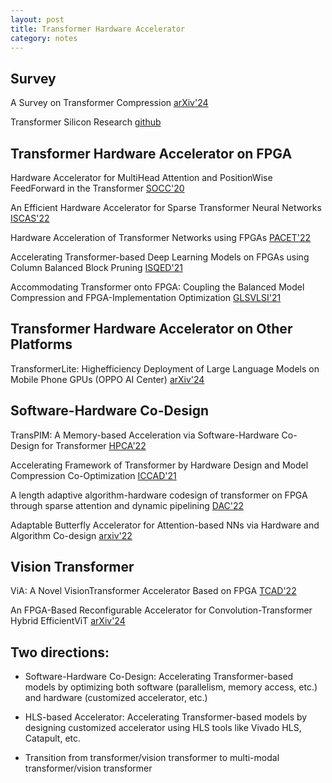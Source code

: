 ```yaml
---
layout: post
title: Transformer Hardware Accelerator
category: notes
---
```


## Survey
A Survey on Transformer Compression [arXiv'24](https://arxiv.org/html/2402.05964v1)

Transformer Silicon Research [github](https://github.com/alimpk/transfomers-silicon-research)

## Transformer Hardware Accelerator on FPGA
Hardware Accelerator for MultiHead Attention and PositionWise FeedForward in the Transformer [SOCC'20](https://ieeexplore.ieee.org/abstract/document/9524802?casa_token=waZ1VVnVLHsAAAAA:WmpqhJHcrQ1SEubirzdw1WsjJyY9sbh2CNU8kP9LyS_bI1Qx6HRAFsxxdfyXNCWKcUG0rgHxg)

An Efficient Hardware Accelerator for Sparse Transformer Neural Networks [ISCAS'22](https://ieeexplore.ieee.org/abstract/document/9937659?casa_token=GU_OSiD3EkAAAAA:seTGrT2HRPaad8VXDd7TWvp0FkeSqURil1MCj8xkaEXxWgjqT3dRRVchy08jJlofdL5zm_NCOw)

Hardware Acceleration of Transformer Networks using FPGAs [PACET'22](https://ieeexplore.ieee.org/abstract/document/9976354)

Accelerating Transformer-based Deep Learning Models on FPGAs using Column Balanced Block Pruning [ISQED'21](https://ieeexplore.ieee.org/abstract/document/9424344?casa_token=OE8jWe4DwcAAAAA:lrw52KTDDBOeCqmtehQVndmbu0L2TE7EoleIaIpy3Oe9__eCqErc2VDLQcmlLZefg0RjfvH6TA)

Accommodating Transformer onto FPGA: Coupling the Balanced Model Compression and FPGA-Implementation Optimization [GLSVLSI'21](https://dl.acm.org/doi/abs/10.1145/3453688.3461739)

## Transformer Hardware Accelerator on Other Platforms
TransformerLite: Highefficiency Deployment of Large Language Models on Mobile Phone GPUs (OPPO AI Center) [arXiv'24](https://arxiv.org/abs/2403.20041)

## Software-Hardware Co-Design
TransPIM: A Memory-based Acceleration via Software-Hardware Co-Design for Transformer [HPCA'22](https://ieeexplore.ieee.org/abstract/document/9773212?casa_token=LjFoEmvTZk8AAAAA:__alwZqW1r5yDLnv8wfX3_F5EvDJxnzkRtnJcWGFeHkm0202_j5La2jAeO8rTJW2yng8GNroqA)

Accelerating Framework of Transformer by Hardware Design and Model Compression Co-Optimization [ICCAD'21](https://ieeexplore.ieee.org/abstract/document/9643586?casa_token=2d_K8HXHBCsAAAAA:Db1BdFX8JPBQB53rIQjuu2dtmBaxLvoQMiISFyHu19vxvgcRNXdFTKgaKZghaOA3c95dXIcYNQ)

A length adaptive algorithm-hardware codesign of transformer on FPGA through sparse attention and dynamic pipelining [DAC'22](https://dl.acm.org/doi/pdf/10.1145/3489517.3530585)

Adaptable Butterfly Accelerator for Attention-based NNs via Hardware and Algorithm Co-design [arxiv'22](https://arxiv.org/abs/2209.09570)

## Vision Transformer
ViA: A Novel VisionTransformer Accelerator Based on FPGA [TCAD'22](https://ieeexplore.ieee.org/abstract/document/9925700?casa_token=W3nvGlo8ycAAAAA:VXPr0pn1PiJGKR8PpvLdLoAYJs7GK1pEyNm6tDXcH8JyrFUn9EjTcgqg9I1CzCXlHRUEdEIeQ)

An FPGA-Based Reconfigurable Accelerator for Convolution-Transformer Hybrid EfficientViT [arXiv'24](https://arxiv.org/abs/2403.20230)

## Two directions:
- Software-Hardware Co-Design: Accelerating Transformer-based models by optimizing both software (parallelism, memory access, etc.) and hardware (customized accelerator, etc.)
- HLS-based Accelerator: Accelerating Transformer-based models by designing customized accelerator using HLS tools like Vivado HLS, Catapult, etc.

- Transition from transformer/vision transformer to multi-modal transformer/vision transformer